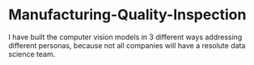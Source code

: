 # Manufacturing-Quality-Inspection
I have built the computer vision models in 3 different ways addressing different personas, because not all companies will have a resolute data science team.
